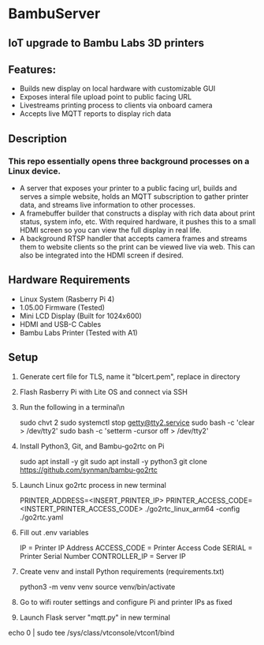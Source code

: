 # BambuServer
## IoT upgrade to Bambu Labs 3D printers
## Features:
- Builds new display on local hardware with customizable GUI
- Exposes interal file upload point to public facing URL
- Livestreams printing process to clients via onboard camera
- Accepts live MQTT reports to display rich data

## Description
### This repo essentially opens three background processes on a Linux device.
- A server that exposes your printer to a public facing
  url, builds and serves a simple website, holds an MQTT
  subscription to gather printer data, and streams live
  information to other processes.
- A framebuffer builder that constructs a display with
  rich data about print status, system info, etc. With
  required hardware, it pushes this to a small HDMI screen
  so you can view the full display in real life.
- A background RTSP handler that accepts camera frames
  and streams them to website clients so the print can
  be viewed live via web. This can also be integrated
  into the HDMI screen if desired. 

## Hardware Requirements
- Linux System (Rasberry Pi 4)
- 1.05.00 Firmware (Tested)
- Mini LCD Display (Built for 1024x600)
- HDMI and USB-C Cables
- Bambu Labs Printer (Tested with A1)

## Setup
1) Generate cert file for TLS, name it "blcert.pem", replace in directory

2) Flash Rasberry Pi with Lite OS and connect via SSH

3) Run the following in a terminal\n
   
   sudo chvt 2
   sudo systemctl stop getty@tty2.service
   sudo bash -c 'clear > /dev/tty2'
   sudo bash -c 'setterm -cursor off > /dev/tty2'
   
5) Install Python3, Git, and Bambu-go2rtc on Pi
   
   sudo apt install -y git
   sudo apt install -y python3
   git clone https://github.com/synman/bambu-go2rtc

   
6) Launch Linux go2rtc process in new terminal

   PRINTER_ADDRESS=<INSERT_PRINTER_IP> PRINTER_ACCESS_CODE=<INSTERT_PRINTER_ACCESS_CODE> ./go2rtc_linux_arm64 -config ./go2rtc.yaml

7) Fill out .env variables
   
   IP = Printer IP Address
   ACCESS_CODE = Printer Access Code
   SERIAL = Printer Serial Number
   CONTROLLER_IP = Server IP

8) Create venv and install Python requirements (requirements.txt)

   python3 -m venv venv
   source venv/bin/activate

10) Go to wifi router settings and configure Pi and printer IPs as fixed
   
11) Launch Flask server "mqtt.py" in new terminal

echo 0 | sudo tee /sys/class/vtconsole/vtcon1/bind


